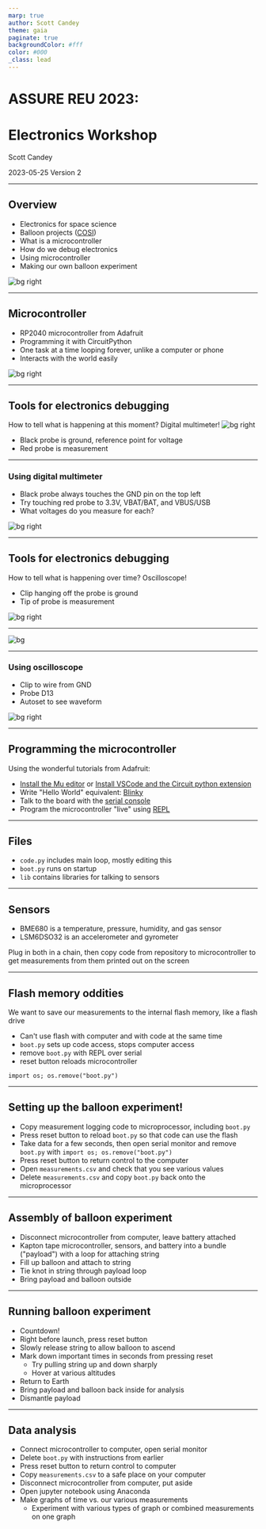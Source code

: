 ```yaml
---
marp: true
author: Scott Candey
theme: gaia
paginate: true
backgroundColor: #fff
color: #000
_class: lead
---
```


# ASSURE REU 2023: 
# Electronics Workshop
Scott Candey

2023-05-25
Version 2

---

## Overview

- Electronics for space science
- Balloon projects ([COSI](https://cosi.ssl.berkeley.edu/))
- What is a microcontroller
- How do we debug electronics 
- Using microcontroller
- Making our own balloon experiment

![bg right](https://www.ssl.berkeley.edu/wp-content/uploads/2020/01/NZSPB1061_LAUNCH_0.jpg)


---

## Microcontroller

- RP2040 microcontroller from Adafruit
- Programming it with CircuitPython
- One task at a time looping forever, unlike a computer or phone
- Interacts with the world easily

![bg right](https://cdn-shop.adafruit.com/970x728/4884-13.jpg)

---

## Tools for electronics debugging
How to tell what is happening at this moment? Digital multimeter!
![bg right](img/dmm.jpg)

- Black probe is ground, reference point for voltage
- Red probe is measurement

---

### Using digital multimeter

- Black probe always touches the GND pin on the top left
- Try touching red probe to 3.3V, VBAT/BAT, and VBUS/USB
- What voltages do you measure for each?

![bg right](https://cdn-learn.adafruit.com/assets/assets/000/107/203/original/adafruit_products_feather-rp2040-pins.png?1639162603)

---
## Tools for electronics debugging
How to tell what is happening over time? Oscilloscope!
- Clip hanging off the probe is ground
- Tip of probe is measurement

![bg right](img/oscilloscope_used.jpg)

--- 

![bg](img/oscilloscope_labeled.png) 

---
### Using oscilloscope

- Clip to wire from GND
- Probe D13
- Autoset to see waveform
  
![bg right](https://cdn-learn.adafruit.com/assets/assets/000/107/203/original/adafruit_products_feather-rp2040-pins.png?1639162603)


---
## Programming the microcontroller

Using the wonderful tutorials from Adafruit:
- [Install the Mu editor](https://learn.adafruit.com/adafruit-feather-rp2040-pico/installing-mu-editor) or [Install VSCode and the Circuit python extension](https://github.com/joedevivo/vscode-circuitpython)
- Write "Hello World" equivalent: [Blinky](https://learn.adafruit.com/welcome-to-circuitpython/creating-and-editing-code)
- Talk to the board with the [serial console](https://learn.adafruit.com/welcome-to-circuitpython/kattni-connecting-to-the-serial-console)
- Program the microcontroller "live" using [REPL](https://learn.adafruit.com/welcome-to-circuitpython/the-repl)

---
## Files
- `code.py` includes main loop, mostly editing this
- `boot.py` runs on startup
- `lib` contains libraries for talking to sensors

---
## Sensors 

- BME680 is a temperature, pressure, humidity, and gas sensor
- LSM6DSO32 is an accelerometer and gyrometer

Plug in both in a chain, then copy code from repository to microcontroller to get measurements from them printed out on the screen


---
## Flash memory oddities

We want to save our measurements to the internal flash memory, like a flash drive

- Can't use flash with computer and with code at the same time
- `boot.py` sets up code access, stops computer access
- remove `boot.py` with REPL over serial
- reset button reloads microcontroller

```
import os; os.remove("boot.py")
```

--- 

## Setting up the balloon experiment!

- Copy measurement logging code to microprocessor, including `boot.py`
- Press reset button to reload `boot.py` so that code can use the flash
- Take data for a few seconds, then open serial monitor and remove `boot.py` with `import os; os.remove("boot.py")`
- Press reset button to return control to the computer
- Open `measurements.csv` and check that you see various values
- Delete `measurements.csv` and copy `boot.py` back onto the microprocessor

---

## Assembly of balloon experiment

- Disconnect microcontroller from computer, leave battery attached
- Kapton tape microcontroller, sensors, and battery into a bundle ("payload") with a loop for attaching string
- Fill up balloon and attach to string
- Tie knot in string through payload loop 
- Bring payload and balloon outside
---

## Running balloon experiment
- Countdown!
- Right before launch, press reset button
- Slowly release string to allow balloon to ascend
- Mark down important times in seconds from pressing reset
  - Try pulling string up and down sharply
  - Hover at various altitudes
- Return to Earth
- Bring payload and balloon back inside for analysis
- Dismantle payload

---
## Data analysis
- Connect microcontroller to computer, open serial monitor
- Delete `boot.py` with instructions from earlier
- Press reset button to return control to computer
- Copy `measurements.csv` to a safe place on your computer
- Disconnect microcontroller from computer, put aside
- Open jupyter notebook using Anaconda
- Make graphs of time vs. our various measurements
  - Experiment with various types of graph or combined measurements on one graph
